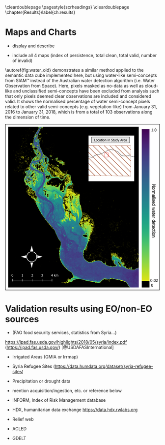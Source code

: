 \cleardoublepage
\pagestyle{scrheadings}
\cleardoublepage
\chapter{Results}\label{ch:results}

# Maps and Charts

- display and describe

- include all 4 maps (index of persistence, total clean, total valid, number of invalid)

\autoref{fig:water_old} demonstrates a similar method applied to the semantic data cube implemented here, but using water-like semi-concepts from SIAM™ instead of the Australian water detection algorithm (i.e. Water Observation from Space). Here, pixels masked as no-data as well as cloud-like and unclassified semi-concepts have been excluded from analysis such that only pixels deemed clear observations are included and considered valid. It shows the normalised percentage of water semi-concept pixels related to other valid semi-concepts (e.g. vegetation-like) from January 31, 2016 to January 31, 2018, which is from a total of 103 observations along the dimension of time.

![Normalised water detection based on water semi-concepts in Syria near the border of Turkey, excluding no-data, cloud like and unclassified pixels from January 31, 2016 until January 31, 2018 (103 time observations). Method similar to Mueller et al. (2016). \label{fig:water_old}](source/figures/water_edit.png)

# Validation results using EO/non-EO sources

- (FAO food security services, statistics from Syria…)

https://ipad.fas.usda.gov/highlights/2018/05/syria/index.pdf (https://ipad.fas.usda.gov/) [@USDAFASInternational]

- Irrigated Areas (GMIA or Irrmap)
- Syria Refugee Sites (<https://data.humdata.org/dataset/syria-refugee-sites>)
- Precipitation or drought data
- mention acquisition/ingestion, etc. or reference below

- INFORM, Index of Risk Management database
- HDX, humanitarian data exchange <https://data.hdx.rwlabs.org>
- Relief web
- ACLED
- GDELT
